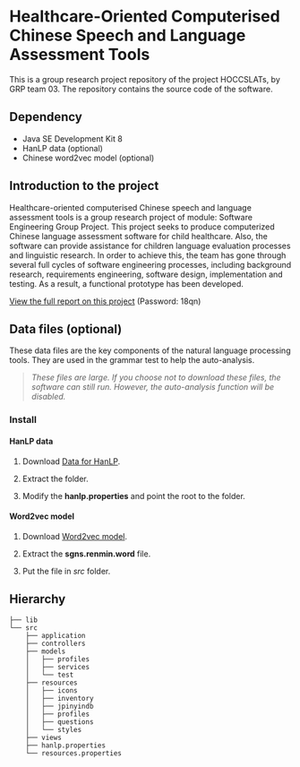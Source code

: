 # Healthcare-Oriented Computerised Chinese Speech and Language Assessment Tools

This is a group research project repository of the project HOCCSLATs, by GRP team 03. The repository contains the source code of the software.

## Dependency

 * Java SE Development Kit 8
 * HanLP data (optional)
 * Chinese word2vec model (optional)

## Introduction to the project

Healthcare-oriented computerised Chinese speech and language assessment tools is a group research project of module: Software Engineering Group Project. This project seeks to produce computerized Chinese language assessment software for child healthcare. Also, the software can provide assistance for children language evaluation processes and linguistic research. In order to achieve this, the team has gone through several full cycles of software engineering processes, including background research, requirements engineering, software design, implementation and testing. As a result, a functional prototype has been developed.

[View the full report on this project](https://pan.baidu.com/s/1i6ZeRzJrWDhqH6pj4ObwwQ)
(Password: 18qn)


## Data files (optional)

These data files are the key components of the natural language processing tools. They are used in the grammar test to help the auto-analysis.

> *These files are large. If you choose not to download these files, the software can still run. However, the auto-analysis function will be disabled.*

### Install

#### HanLP data

1. Download [Data for HanLP](http://nlp.hankcs.com/download.php?file=data).

2. Extract the folder.

3. Modify the **hanlp.properties** and point the root to the folder.

#### Word2vec model

1. Download [Word2vec model](https://pan.baidu.com/s/19sqMz-JAhhxh3o6ecvQxQw).

2. Extract the **sgns.renmin.word** file.

3. Put the file in *src* folder.

## Hierarchy
```
├── lib
└── src
    ├── application
    ├── controllers
    ├── models
    │   ├── profiles
    │   ├── services
    │   └── test
    ├── resources
    │   ├── icons
    │   ├── inventory
    │   ├── jpinyindb
    │   ├── profiles
    │   ├── questions
    │   └── styles
    ├── views
    ├── hanlp.properties
    └── resources.properties
```